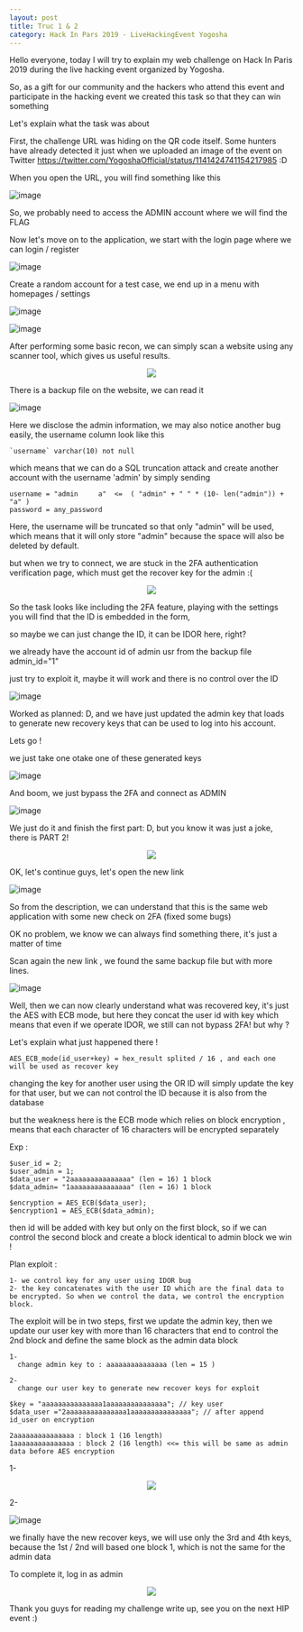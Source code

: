 ```yaml
---
layout: post
title: Truc 1 & 2
category: Hack In Pars 2019 - LiveHackingEvent Yogosha
---
```



Hello everyone, today I will try to explain my web challenge on Hack In Paris 2019 during the live hacking event organized by Yogosha.

So, as a gift for our community and the hackers who attend this event and participate in the hacking event we created this task so that they can win something

Let's explain what the task was about

First, the challenge URL was hiding on the QR code itself. Some hunters have already detected it just when we uploaded an image of the event on Twitter
https://twitter.com/YogoshaOfficial/status/1141424741154217985 :D 

When you open the URL, you will find something like this

![image](https://user-images.githubusercontent.com/7364615/60519965-79b2a600-9cdc-11e9-8224-2639e2d3f29f.png)

So, we probably need to access the ADMIN account where we will find the FLAG

Now let's move on to the application, we start with the login page where we can login / register

![image](https://user-images.githubusercontent.com/7364615/60520070-a797ea80-9cdc-11e9-99ac-fc58e8f9a35a.png)

Create a random account for a test case, we end up in a menu with homepages / settings

![image](https://user-images.githubusercontent.com/7364615/60520139-c7c7a980-9cdc-11e9-9ad7-4b7e5f497342.png)

![image](https://user-images.githubusercontent.com/7364615/60520213-e75ed200-9cdc-11e9-89da-753be2775289.png)

After performing some basic recon, we can simply scan a website using any scanner tool, which gives us useful results.

<p align="center"> <img src="https://user-images.githubusercontent.com/7364615/60520687-bfbc3980-9cdd-11e9-988e-5f5909e15ddf.png"></p>

There is a backup file on the website, we can read it

![image](https://user-images.githubusercontent.com/7364615/60520760-e0848f00-9cdd-11e9-9032-2a92ca42c432.png)

Here we disclose the admin information, we may also notice another bug easily, the username column look like this

```
`username` varchar(10) not null
```

which means that we can do a SQL truncation attack and create another account with the username 'admin' by simply sending

```
username = "admin     a"  <=  ( "admin" + " " * (10- len("admin")) + "a" )
password = any_password
```

Here, the username will be truncated so that only "admin" will be used, which means that it will only store "admin" because the space will also be deleted by default.

but when we try to connect, we are stuck in the 2FA authentication verification page, which must get the recover key for the admin :(

<p align="center"> <img src="https://user-images.githubusercontent.com/7364615/60521901-f98e3f80-9cdf-11e9-9768-c65363ef47f8.png"></p>

So the task looks like including the 2FA feature, playing with the settings you will find that the ID is embedded in the form,

so maybe we can just change the ID, it can be IDOR here, right?

we already have the account id of admin usr from the backup file admin_id="1"

just try to exploit it, maybe it will work and there is no control over the ID

![image](https://user-images.githubusercontent.com/7364615/60522274-95b84680-9ce0-11e9-99c5-7e9804cda0da.png)

Worked as planned: D, and we have just updated the admin key that loads to generate new recovery keys that can be used to log into his account.

Lets go !

we just take one otake one of these generated keys

![image](https://user-images.githubusercontent.com/7364615/60522404-d0ba7a00-9ce0-11e9-9297-a3e8095d7e43.png)

And boom, we just bypass the 2FA and connect as ADMIN

![image](https://user-images.githubusercontent.com/7364615/60522463-ee87df00-9ce0-11e9-8aa5-178806cb39d8.png)

We just do it and finish the first part: D, but you know it was just a joke, there is PART 2!

<p align="center"> <img src="https://user-images.githubusercontent.com/7364615/60522766-85549b80-9ce1-11e9-9f94-5aeb1362c309.gif"></p>

OK, let's continue guys, let's open the new link

![image](https://user-images.githubusercontent.com/7364615/60523041-f1370400-9ce1-11e9-9b74-bc54720ebee8.png)

So from the description, we can understand that this is the same web application with some new check on 2FA (fixed some bugs)

OK no problem, we know we can always find something there, it's just a matter of time

Scan again the new link , we found the same backup file but with more lines.

![image](https://user-images.githubusercontent.com/7364615/60523243-4bd06000-9ce2-11e9-901d-77217fbe4b26.png)

Well, then we can now clearly understand what was recovered key, it's just the AES with ECB mode, but here they concat the user id with key which means that even if we operate IDOR, we still can not bypass 2FA! but why ?

Let's explain what just happened there !

```
AES_ECB_mode(id_user+key) = hex_result splited / 16 , and each one will be used as recover key 
```

changing the key for another user using the OR ID will simply update the key for that user, but we can not control the ID because it is also from the database

but the weakness here is the ECB mode which relies on block encryption , means that each character of 16 characters will be encrypted separately

Exp : 
```
$user_id = 2;
$user_admin = 1;
$data_user = "2aaaaaaaaaaaaaaa" (len = 16) 1 block 
$data_admin= "1aaaaaaaaaaaaaaa" (len = 16) 1 block

$encryption = AES_ECB($data_user);
$encryption1 = AES_ECB($data_admin);

```

then id will be added with key but only on the first block, so if we can control the second block and create a block identical to admin block we win !

Plan exploit : 

```
1- we control key for any user using IDOR bug
2- the key concatenates with the user ID which are the final data to be encrypted. So when we control the data, we control the encryption block.

```

The exploit will be in two steps, first we update the admin key, then we update our user key with more than 16 characters that end to control the 2nd block and define the same block as the admin data block 

```
1-
  change admin key to : aaaaaaaaaaaaaaa (len = 15 )

2-
  change our user key to generate new recover keys for exploit
  
$key = "aaaaaaaaaaaaaaa1aaaaaaaaaaaaaaa"; // key user
$data_user ="2aaaaaaaaaaaaaaa1aaaaaaaaaaaaaaa"; // after append id_user on encryption

2aaaaaaaaaaaaaaa : block 1 (16 length)
1aaaaaaaaaaaaaaa : block 2 (16 length) <<= this will be same as admin data before AES encryption

```
1-

<p align="center"> <img src="https://user-images.githubusercontent.com/7364615/60524744-0a8d7f80-9ce5-11e9-904d-d5df9e582a00.png"></p>

2-

![image](https://user-images.githubusercontent.com/7364615/60524634-d619c380-9ce4-11e9-923c-f8003e43dc55.png)

we finally have the new recover keys, we will use only the 3rd and 4th keys, because the 1st / 2nd will based one block 1, which is not the same for the admin data

To complete it, log in as admin

<p align="center"> <img src="https://user-images.githubusercontent.com/7364615/60524897-550efc00-9ce5-11e9-9c90-aee222faf523.png"></p>

Thank you guys for reading my challenge write up, see you on the next HIP event :)

